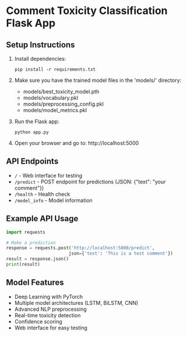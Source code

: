# Comment Toxicity Classification Flask App

## Setup Instructions

1. Install dependencies:
   ```
   pip install -r requirements.txt
   ```

2. Make sure you have the trained model files in the 'models/' directory:
   - models/best_toxicity_model.pth
   - models/vocabulary.pkl
   - models/preprocessing_config.pkl
   - models/model_metrics.pkl

3. Run the Flask app:
   ```
   python app.py
   ```

4. Open your browser and go to: http://localhost:5000

## API Endpoints

- `/` - Web interface for testing
- `/predict` - POST endpoint for predictions (JSON: {"text": "your comment"})
- `/health` - Health check
- `/model_info` - Model information

## Example API Usage

```python
import requests

# Make a prediction
response = requests.post('http://localhost:5000/predict', 
                        json={'text': 'This is a test comment'})
result = response.json()
print(result)
```

## Model Features

- Deep Learning with PyTorch
- Multiple model architectures (LSTM, BiLSTM, CNN)
- Advanced NLP preprocessing
- Real-time toxicity detection
- Confidence scoring
- Web interface for easy testing
